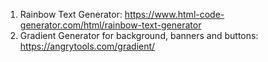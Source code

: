 1. Rainbow Text Generator: https://www.html-code-generator.com/html/rainbow-text-generator
2. Gradient Generator for background, banners and buttons: https://angrytools.com/gradient/
